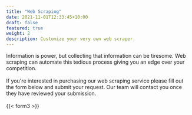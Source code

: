 ```yaml
---
title: "Web Scraping"
date: 2021-11-01T12:33:45+10:00
draft: false
featured: true
weight: 2
description: Customize your very own web scraper.
---
```


Information is power, but collecting that information can be tiresome. Web scraping can automate this tedious process giving you an edge over your competition. 
\
\
If you're interested in purchasing our web scraping service please fill out the form below and submit your request. Our team will contact you once they have reviewed your submission. 
\
\
{{< form3 >}}